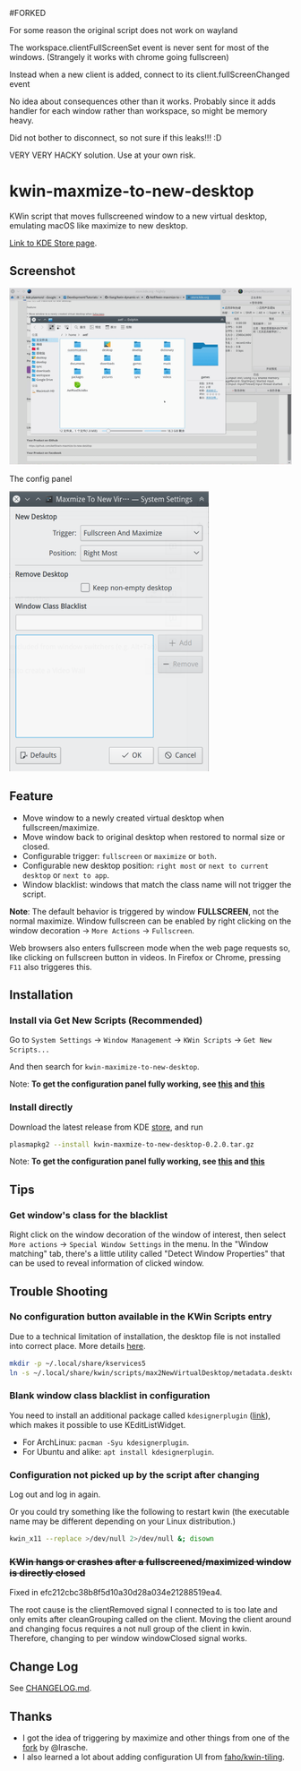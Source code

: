 #FORKED 

For some reason the original script does not work on wayland

The workspace.clientFullScreenSet event is never sent for most of the windows.
(Strangely it works with chrome going fullscreen)

Instead when a new client is added, connect to its client.fullScreenChanged event

No idea about consequences other than it works. 
Probably since it adds handler for each window rather than workspace, 
so might be memory heavy.

Did not bother to disconnect, so not sure if this leaks!!! :D

VERY VERY HACKY solution. Use at your own risk.

# kwin-maxmize-to-new-desktop

KWin script that moves fullscreened window to a new virtual desktop, emulating macOS like maximize to new desktop.

[Link to KDE Store page][store].

## Screenshot

![Screenshot](doc/screenshot.gif)

The config panel

<img src="doc/config.png" width="356">

## Feature

* Move window to a newly created virtual desktop when fullscreen/maximize.
* Move window back to original desktop when restored to normal size or closed.
* Configurable trigger: `fullscreen` or `maximize` or `both`.
* Configurable new desktop position: `right most` or `next to current desktop` or `next to app`.
* Window blacklist: windows that match the class name will not trigger the script.

__Note__:
The default behavior is triggered by window **FULLSCREEN**, not the normal maximize. Window fullscreen can be enabled by right clicking on the window decoration -> `More Actions` -> `Fullscreen`.

Web browsers also enters fullscreen mode when the web page requests so, like clicking on fullscreen button in videos. In Firefox or Chrome, pressing `F11` also triggeres this.

## Installation

### Install via Get New Scripts (Recommended)

Go to `System Settings` -> `Window Management` -> `KWin Scripts` -> `Get New Scripts...`

And then search for `kwin-maximize-to-new-desktop`.

Note: __To get the configuration panel fully working, see [this](#no-configuration-button-available-in-the-kwin-scripts-entry)
and [this](#blank-window-class-blacklist-in-configuration)__

### Install directly

Download the latest release from KDE [store][store], and run

```bash
plasmapkg2 --install kwin-maxmize-to-new-desktop-0.2.0.tar.gz
```

Note: __To get the configuration panel fully working, see [this](#no-configuration-button-available-in-the-kwin-scripts-entry)
and [this](#window-class-blacklist-in-configuration-is-blank)__

## Tips

### Get window's class for the blacklist

Right click on the window decoration of the window of interest, then select
`More actions` -> `Special Window Settings` in the menu. In the "Window matching"
tab, there's a little utility called "Detect Window Properties" that can be used to reveal information of clicked window.

## Trouble Shooting

### No configuration button available in the KWin Scripts entry

Due to a technical limitation of installation, the desktop file is not installed into correct place. More details [here](https://github.com/faho/kwin-tiling/issues/79#issuecomment-311465357).

```bash
mkdir -p ~/.local/share/kservices5
ln -s ~/.local/share/kwin/scripts/max2NewVirtualDesktop/metadata.desktop ~/.local/share/kservices5/max2NewVirtualDesktop.desktop
```

### Blank window class blacklist in configuration

You need to install an additional package called `kdesignerplugin` ([link](https://github.com/KDE/kdesignerplugin)),
which makes it possible to use KEditListWidget.

* For ArchLinux: `pacman -Syu kdesignerplugin`.
* For Ubuntu and alike: `apt install kdesignerplugin`.

### Configuration not picked up by the script after changing

Log out and log in again.

Or you could try something like the following to restart kwin (the executable name may be different depending on your Linux distribution.)

```bash
kwin_x11 --replace >/dev/null 2>/dev/null &; disown
```

### ~~KWin hangs or crashes after a fullscreened/maximized window is directly closed~~

Fixed in efc212cbc38b8f5d10a30d28a034e21288519ea4.

The root cause is the clientRemoved signal I connected to is too late and only emits after
cleanGrouping called on the client. Moving the client around and changing focus requires a not null
group of the client in kwin. Therefore, changing to per window windowClosed signal works.

## Change Log

See [CHANGELOG.md](CHANGELOG.md).

## Thanks

* I got the idea of triggering by maximize and other things from one of the [fork](https://github.com/lrasche/kwin-maximize-to-new-desktop) by @lrasche.
* I also learned a lot about adding configuration UI from [faho/kwin-tiling](https://github.com/faho/kwin-tiling).

[store]: https://store.kde.org/p/1171196/
